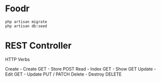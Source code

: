 # Foodr

```
php artisan migrate
php artisan db:seed
```

# REST Controller

HTTP Verbs

Create
    - Create    GET
    - Store     POST
Read
    - Index     GET
    - Show      GET
Update
    - Edit      GET
    - Update    PUT / PATCH
Delete
    - Destroy   DELETE
